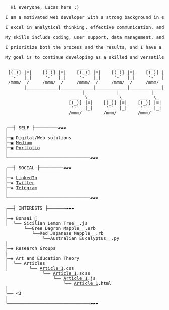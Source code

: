 <pre>
  Hi everyone, Lucas here :)

I am a motivated web developer with a strong background in education and a keen interest in web/software development. 
  
I excel in analytical thinking, effective communication, and creating unique and dynamic environments. 
  
My skills include coding, user support, data management, and infrastructure maintenance. 
  
I prioritize both the process and the results, and I have a reliable understanding of social dynamics. 
  
My goal is to continue developing as a skilled and versatile professional in a collaborative work environment.

  ___   _      ___   _      ___   _      ___   _      ___   _
 [(_)] |=|    [(_)] |=|    [(_)] |=|    [(_)] |=|    [(_)] |=|
  '-`  |_|     '-`  |_|     '-`  |_|     '-`  |_|     '-`  |_|
 /mmm/  /     /mmm/  /     /mmm/  /     /mmm/  /     /mmm/  /
       |____________|____________|____________|____________|
                             |            |            |
                         ___  \_      ___  \_      ___  \_
                        [(_)] |=|    [(_)] |=|    [(_)] |=|
                         '-`  |_|     '-`  |_|     '-`  |_|
                        /mmm/        /mmm/        /mmm/
 

┌──┤ SELF ├─────────▰▰▰
│
├─▣ Digital/Web solutions
├─▣ <a href="https://medium.com/@souza.vilela.lucas" target="_blank">Medium</a>
├─▣ <a href="https://souza-l-01.github.io/portfolio/">Portfolio</a>
│
└───────────────────────────────▰▰▰

┌──┤ SOCIAL ├─────────▰▰▰
│
├─◈ <a href="https://www.linkedin.com/in/lucas-vilela-souza/">LinkedIn</a>
├─◈ <a href="https://twitter.com/Lucas_Vilela_S">Twitter</a>
├─◈ <a href="https://t.me/lucasvilelasouza" target="blank">Telegram</a>
│
└───────────────────────────────▰▰▰

┌──┤ INTERESTS ├───────▰▰▰
│
├─◈ Bonsai 🌳
│  └── Sicilian Lemon Tree__.js
       └──Gree Dagron Mapple__.erb
          └──Red Japanese Mapple__.rb
              └──Australian Eucalyptus__.py
|
├─◈ Research Groups
|  
├─◈ Art and Education Theory
│  └── Articles
│        └── <a href="https://lume.ufrgs.br/handle/10183/221672">Article 1</a>.css
              └── <a href="https://lume.ufrgs.br/handle/10183/187849">Article 1</a>.scss
                  └── <a href="https://5d7b2372-cf3b-4d25-bb99-ae11b2e009a8.filesusr.com/ugd/dd3b94_10c24e348ee740d4bd8b8d87d0e3eb45.pdf">Article 1</a>.js
                      └── <a href="https://www.periodicos.rc.biblioteca.unesp.br/index.php/educacao/article/view/12952/11219">Article 1</a>.html
│        
└── <3
│
└───────────────────────────────▰▰▰
</pre>
